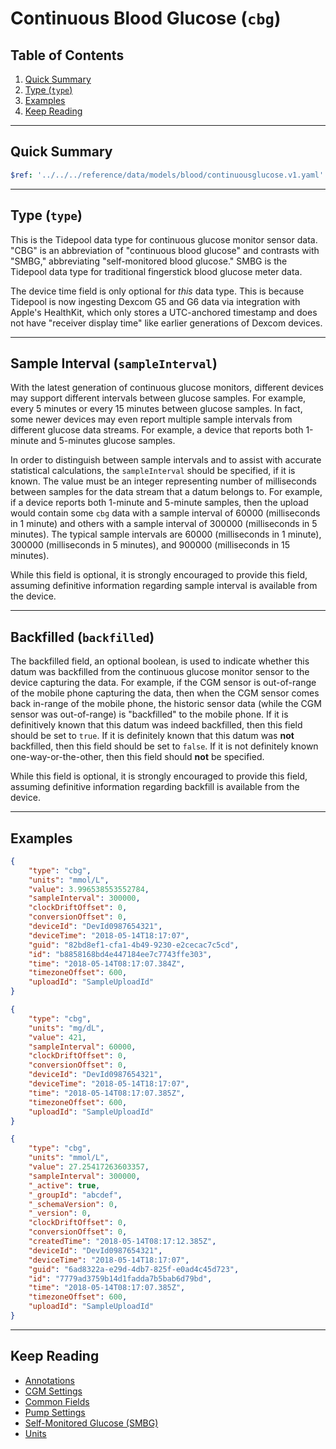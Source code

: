 <!-- omit in toc -->
# Continuous Blood Glucose (`cbg`)

<!-- omit in toc -->
## Table of Contents

1. [Quick Summary](#quick-summary)
2. [Type (`type`)](#type-type)
3. [Examples](#examples)
4. [Keep Reading](#keep-reading)

---

## Quick Summary

```yaml json_schema
$ref: '../../../reference/data/models/blood/continuousglucose.v1.yaml'
```

---

## Type (`type`)

This is the Tidepool data type for continuous glucose monitor sensor data. "CBG" is an abbreviation of "continuous blood glucose" and contrasts with "SMBG," abbreviating "self-monitored blood glucose." SMBG is the Tidepool data type for traditional fingerstick blood glucose meter data.

The device time field is only optional for *this* data type. This is because Tidepool is now ingesting Dexcom G5 and G6 data via integration with Apple's HealthKit, which only stores a UTC-anchored timestamp and does not have "receiver display time" like earlier generations of Dexcom devices.

---

## Sample Interval (`sampleInterval`)

With the latest generation of continuous glucose monitors, different devices may support different intervals between glucose samples. For example, every 5 minutes or every 15 minutes between glucose samples. In fact, some newer devices may even report multiple sample intervals from different glucose data streams. For example, a device that reports both 1-minute and 5-minutes glucose samples. 

In order to distinguish between sample intervals and to assist with accurate statistical calculations, the `sampleInterval` should be specified, if it is known. The value must be an integer representing number of milliseconds between samples for the data stream that a datum belongs to. For example, if a device reports both 1-minute and 5-minute samples, then the upload would contain some `cbg` data with a sample interval of 60000 (milliseconds in 1 minute) and others with a sample interval of 300000 (milliseconds in 5 minutes). The typical sample intervals are 60000 (milliseconds in 1 minute), 300000 (milliseconds in 5 minutes), and 900000 (milliseconds in 15 minutes).

While this field is optional, it is strongly encouraged to provide this field, assuming definitive information regarding sample interval is available from the device.

---

## Backfilled (`backfilled`)

The backfilled field, an optional boolean, is used to indicate whether this datum was backfilled from the continuous glucose monitor sensor to the device capturing the data. For example, if the CGM sensor is out-of-range of the mobile phone capturing the data, then when the CGM sensor comes back in-range of the mobile phone, the historic sensor data (while the CGM sensor was out-of-range) is "backfilled" to the mobile phone. If it is definitively known that this datum was indeed backfilled, then this field should be set to `true`. If it is definitely known that this datum was **not** backfilled, then this field should be set to `false`. If it is not definitely known one-way-or-the-other, then this field should **not** be specified.

While this field is optional, it is strongly encouraged to provide this field, assuming definitive information regarding backfill is available from the device.

---

## Examples

```json title="Example (client)" lineNumbers=true
{
    "type": "cbg",
    "units": "mmol/L",
    "value": 3.996538553552784,
    "sampleInterval": 300000,
    "clockDriftOffset": 0,
    "conversionOffset": 0,
    "deviceId": "DevId0987654321",
    "deviceTime": "2018-05-14T18:17:07",
    "guid": "82bd8ef1-cfa1-4b49-9230-e2cecac7c5cd",
    "id": "b8858168bd4e447184ee7c7743ffe303",
    "time": "2018-05-14T08:17:07.384Z",
    "timezoneOffset": 600,
    "uploadId": "SampleUploadId"
}
```

```json title="Example (ingestion)" lineNumbers=true
{
    "type": "cbg",
    "units": "mg/dL",
    "value": 421,
    "sampleInterval": 60000,
    "clockDriftOffset": 0,
    "conversionOffset": 0,
    "deviceId": "DevId0987654321",
    "deviceTime": "2018-05-14T18:17:07",
    "time": "2018-05-14T08:17:07.385Z",
    "timezoneOffset": 600,
    "uploadId": "SampleUploadId"
}
```

```json title="Example (storage)" lineNumbers=true
{
    "type": "cbg",
    "units": "mmol/L",
    "value": 27.25417263603357,
    "sampleInterval": 300000,
    "_active": true,
    "_groupId": "abcdef",
    "_schemaVersion": 0,
    "_version": 0,
    "clockDriftOffset": 0,
    "conversionOffset": 0,
    "createdTime": "2018-05-14T08:17:12.385Z",
    "deviceId": "DevId0987654321",
    "deviceTime": "2018-05-14T18:17:07",
    "guid": "6ad8322a-e29d-4db7-825f-e0ad4c45d723",
    "id": "7779ad3759b14d1fadda7b5bab6d79bd",
    "time": "2018-05-14T08:17:07.385Z",
    "timezoneOffset": 600,
    "uploadId": "SampleUploadId"
}
```

---

## Keep Reading

* [Annotations](../annotations.md)
* [CGM Settings](./cgm-settings.md)
* [Common Fields](../common-fields.md)
* [Pump Settings](./pump-settings.md)
* [Self-Monitored Glucose (SMBG)](./smbg.md)
* [Units](../units.md)
